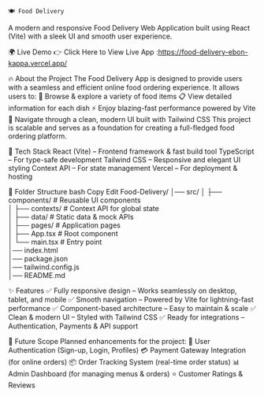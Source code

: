                                                                             🍽️ Food Delivery 
A modern and responsive Food Delivery Web Application built using React (Vite) with a sleek UI and smooth user experience.

🌍 Live Demo
👉 Click Here to View Live App :https://food-delivery-ebon-kappa.vercel.app/

🔥 About the Project
The Food Delivery App is designed to provide users with a seamless and efficient online food ordering experience. It allows users to:
🛒 Browse & explore a variety of food items
📋 View detailed information for each dish
⚡ Enjoy blazing-fast performance powered by Vite
🎨 Navigate through a clean, modern UI built with Tailwind CSS
This project is scalable and serves as a foundation for creating a full-fledged food ordering platform.

🚀 Tech Stack
React (Vite) – Frontend framework & fast build tool
TypeScript – For type-safe development
Tailwind CSS – Responsive and elegant UI styling
Context API – For state management
Vercel – For deployment & hosting

📁 Folder Structure
bash
Copy
Edit
Food-Delivery/
│── src/
│   ├── components/       # Reusable UI components  
│   ├── contexts/         # Context API for global state  
│   ├── data/             # Static data & mock APIs  
│   ├── pages/            # Application pages  
│   ├── App.tsx           # Root component  
│   └── main.tsx          # Entry point  
│── index.html  
│── package.json  
│── tailwind.config.js  
│── README.md  

✨ Features
✅ Fully responsive design – Works seamlessly on desktop, tablet, and mobile
✅ Smooth navigation – Powered by Vite for lightning-fast performance
✅ Component-based architecture – Easy to maintain & scale
✅ Clean & modern UI – Styled with Tailwind CSS
✅ Ready for integrations – Authentication, Payments & API support

🔮 Future Scope
Planned enhancements for the project:
🔐 User Authentication (Sign-up, Login, Profiles)
💳 Payment Gateway Integration (for online orders)
📦 Order Tracking System (real-time order status)
📊 Admin Dashboard (for managing menus & orders)
⭐ Customer Ratings & Reviews


